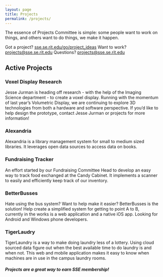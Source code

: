 ```yaml
---
layout: page
title: Projects
permalink: /projects/
---
```

The essence of Projects Committee is simple: some people want to work on things, 
and others want to do things, we make it happen.

Got a project?     <a href="https://sse.se.rit.edu/go/project_ideas">sse.se.rit.edu/go/project_ideas</a>
Want to work?      projects@sse.se.rit.edu
Questions?       projects@sse.se.rit.edu

## Active Projects

### Voxel Display Research
Jesse Jurman is heading off research - with the help of the Imaging Science department - to create a voxel display. Running with the momentum of last year’s Volumetric Display, we are continuing to explore 3D technologies from both a hardware and software perspective. If you’d like to help design the prototype, contact Jesse Jurman or projects for more information!

### Alexandria

Alexandria is a library management system for small to medium sized libraries. It leverages open data sources to access data on books.

### Fundraising Tracker

An effort started by our Fundraising Committee Head to develop an easy way to track food exchanged at the Candy Cabinet. It implements a scanner to easily and efficiently keep track of our inventory.

### BetterBusses

Hate using the bus system? Want to help make it easier? BetterBusses is the solution! Help create a simplified system for getting to point A to B, currently in the works is a web application and a native iOS app. Looking for Android and Windows phone developers.

### TigerLaudry

TigerLaundry is a way to make doing laundry less of a lottery. Using cloud sourced data figure out when the best available time to do laundry is and when not. This web and mobile application makes it easy to know when machines are in use in the campus laundry rooms.

##### Projects are a great way to earn SSE membership!
